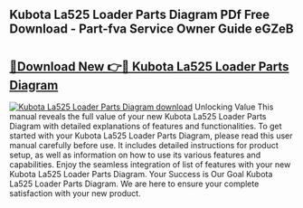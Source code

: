 ## Kubota La525 Loader Parts Diagram PDf Free Download - Part-fva Service Owner Guide eGZeB

# <h2><a href="http://dfigq0.blite.top/?on=Kubota+La525+Loader+Parts+Diagram">🔗Download New 👉🔴 Kubota La525 Loader Parts Diagram</a></h2>

[![Kubota La525 Loader Parts Diagram download](https://i.imgur.com/lujVjoI.png)](http://dfigq0.blite.top/?on=Kubota+La525+Loader+Parts+Diagram)
Unlocking Value This manual reveals the full value of your new Kubota La525 Loader Parts Diagram with detailed explanations of features and functionalities. To get started with your Kubota La525 Loader Parts Diagram, please read this user manual carefully before use. It includes detailed instructions for product setup, as well as information on how to use its various features and capabilities. Enjoy the seamless integration of list of features with your new Kubota La525 Loader Parts Diagram. Your Success is Our Goal Kubota La525 Loader Parts Diagram. We are here to ensure your complete satisfaction with your new product.

